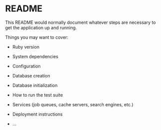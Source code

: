 # README

This README would normally document whatever steps are necessary to get the
application up and running.

Things you may want to cover:

* Ruby version

* System dependencies

* Configuration

* Database creation

* Database initialization

* How to run the test suite

* Services (job queues, cache servers, search engines, etc.)

* Deployment instructions

* ...

<!-- Created a rails repository: rails new product --api -->

<!-- Created a table: rails generate model product name:string price:integer condition:text on_clearance:integer quantity:integer -->

 <!-- Created a folder within the view folder called Product, I then created two action.html.erb files. -->

<!-- Setting up validations. -->

<!-- #Created a product controller with it's actions and it inherited an application controller. -->

<!-- Created the action methods that were needed for the product controller. -->

<!-- I should've done this first, but I sketched out a UML(Unified Modeling Language). -->

<!-- Created a constant called conditions which holds an array of strings -->

<!-- Created a constant called clearance which holds an array of boolean values -->

<!-- Created a loop in seed.rb to generate ten random names, for ten random products -->

<!-- Created a CSS block for the three pages. -->

